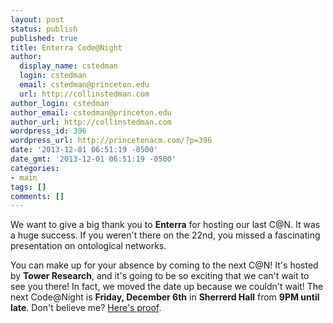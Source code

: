 ```yaml
---
layout: post
status: publish
published: true
title: Enterra Code@Night
author:
  display_name: cstedman
  login: cstedman
  email: cstedman@princeton.edu
  url: http://collinstedman.com
author_login: cstedman
author_email: cstedman@princeton.edu
author_url: http://collinstedman.com
wordpress_id: 396
wordpress_url: http://princetonacm.com/?p=396
date: '2013-12-01 06:51:19 -0500'
date_gmt: '2013-12-01 06:51:19 -0500'
categories:
- main
tags: []
comments: []
---
```

<p>We want to give a big thank you to <strong>Enterra</strong> for hosting our last C@N. It was a huge success. If you weren't there on the 22nd, you missed a fascinating presentation on ontological networks.</p>
<p>You can make up for your absence by coming to the next C@N! It's hosted by <strong>Tower Research</strong>, and it's going to be so exciting that we can't wait to see you there! In fact, we moved the date up because we couldn't wait! The next Code@Night is <strong>Friday, December 6th</strong> in <strong>Sherrerd Hall</strong> from <strong>9PM until late</strong>. Don't believe me? <a href="http://www.whenisthenextcodeatnight.com">Here's proof</a>.</p>

